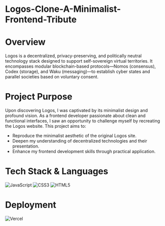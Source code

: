 # Logos-Clone-A-Minimalist-Frontend-Tribute

# Overview
Logos is a decentralized, privacy-preserving, and politically neutral technology stack designed to support self-sovereign virtual territories. It encompasses modular blockchain-based protocols—Nomos (consensus), Codex (storage), and Waku (messaging)—to establish cyber states and parallel societies based on voluntary consent.

# Project Purpose
Upon discovering Logos, I was captivated by its minimalist design and profound vision. As a frontend developer passionate about clean and functional interfaces, I saw an opportunity to challenge myself by recreating the Logos website. This project aims to:

* Reproduce the minimalist aesthetic of the original Logos site.  
* Deepen my understanding of decentralized technologies and their presentation.  
* Enhance my frontend development skills through practical application.  

# Tech Stack & Languages
![JavaScript](https://img.shields.io/badge/-JavaScript-F0DB4F?logo=javascript&logoColor=black&style=for-the-badge)
![CSS3](https://img.shields.io/badge/-CSS3-1572B6?logo=css3&logoColor=white&style=for-the-badge)
![HTML5](https://img.shields.io/badge/-HTML5-E34F26?logo=html5&logoColor=white&style=for-the-badge)

# Deployment
![Vercel](https://img.shields.io/badge/-Vercel-000000?logo=vercel&logoColor=white&style=for-the-badge)


